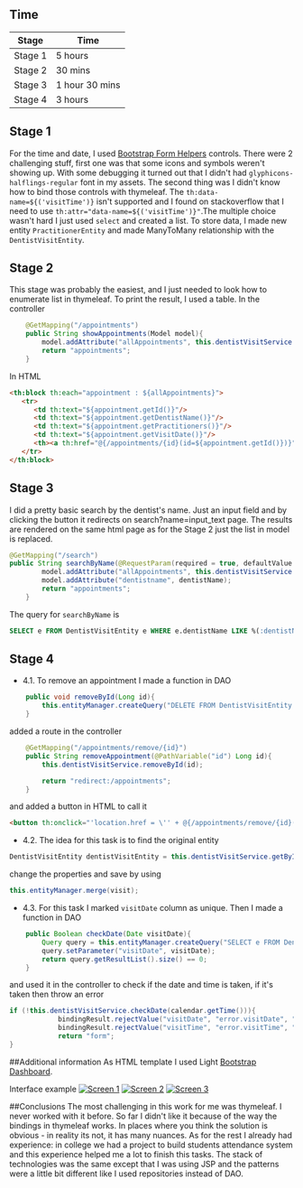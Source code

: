 
## Time
|  Stage | Time  |
| ------------ | ------------ |
| Stage 1  | 5 hours  |
| Stage 2    |  30 mins |
| Stage 3    | 1 hour 30 mins  |
| Stage 4    | 3 hours  |


## Stage 1
For the time and date, I used [Bootstrap Form Helpers](http://js.nicdn.de/bootstrap/formhelpers/docs/index.html "Bootstrap Form Helpers") controls. There were 2 challenging stuff, first one was that some icons and symbols weren't showing up. With some debugging it turned out that I didn't had ```glyphicons-halflings-regular``` font in my assets. The second thing was I didn't know how to bind those controls with thymeleaf. The ```th:data-name=${('visitTime')}``` isn't supported and I found on stackoverflow that I need to use ```th:attr="data-name=${('visitTime')}"```.The multiple choice wasn't hard I just used ```select``` and created a list. To store data, I made new entity ```PractitionerEntity``` and made ManyToMany relationship with the ```DentistVisitEntity```.

## Stage 2
This stage was probably the easiest, and I just needed to look how to enumerate list in thymeleaf. To print the result, I used a table.
In the controller
```java
    @GetMapping("/appointments")
    public String showAppointments(Model model){
        model.addAttribute("allAppointments", this.dentistVisitService.listVisits());
        return "appointments";
    }
```
In HTML
```html
<th:block th:each="appointment : ${allAppointments}">
   <tr>
      <td th:text="${appointment.getId()}"/>
      <td th:text="${appointment.getDentistName()}"/>
      <td th:text="${appointment.getPractitioners()}"/>
      <td th:text="${appointment.getVisitDate()}"/>
      <th><a th:href="@{/appointments/{id}(id=${appointment.getId()})}">View</a>
   </tr>
</th:block>
```

## Stage 3
I did a pretty basic search by the dentist's name. Just an input field and by clicking the button it redirects on search?name=input_text page. The results are rendered on the same html page as for the Stage 2 just the list in model is replaced.
```java
@GetMapping("/search")
public String searchByName(@RequestParam(required = true, defaultValue = "", value="name") String dentistName, Model model){
        model.addAttribute("allAppointments", this.dentistVisitService.searchByName(dentistName));
        model.addAttribute("dentistname", dentistName);
        return "appointments";
    }
```
The query for ```searchByName``` is
```sql
SELECT e FROM DentistVisitEntity e WHERE e.dentistName LIKE %(:dentistName)%
```

## Stage 4
- 4.1. To remove an appointment I made a function in DAO
```java
    public void removeById(Long id){
        this.entityManager.createQuery("DELETE FROM DentistVisitEntity e WHERE e.id =:id").setParameter("id", id).executeUpdate();;
    }
```
added a route in the controller
```java
    @GetMapping("/appointments/remove/{id}")
    public String removeAppointment(@PathVariable("id") Long id){
        this.dentistVisitService.removeById(id);

        return "redirect:/appointments";
    }
```
and added a button in HTML to call it
```html
<button th:onclick="'location.href = \'' + @{/appointments/remove/{id}(id=${appointment.getId()})} + '\''" type="button" rel="tooltip" title="Remove"/>
```

- 4.2. The idea for this task is to find the original entity
```java
DentistVisitEntity dentistVisitEntity = this.dentistVisitService.getById(id);
```
change the properties and save by using
```java
this.entityManager.merge(visit);
```

- 4.3. For this task I marked ```visitDate``` column as unique. Then I made a function in DAO
```java
    public Boolean checkDate(Date visitDate){
        Query query = this.entityManager.createQuery("SELECT e FROM DentistVisitEntity e WHERE e.visitDate = (:visitDate)");
        query.setParameter("visitDate", visitDate);
        return query.getResultList().size() == 0;
    }
```
and used it in the controller to check if the date and time is taken, if it's taken then throw an error
```java
if (!this.dentistVisitService.checkDate(calendar.getTime())){
            bindingResult.rejectValue("visitDate", "error.visitDate", "Date and time is already taken!");
            bindingResult.rejectValue("visitTime", "error.visitTime", "Date and time is already taken!");
            return "form";
}
```

##Additional information
As HTML template I used Light [Bootstrap Dashboard](https://www.creative-tim.com/product/light-bootstrap-dashboard "Bootstrap Dashboard").

Interface example
[![Screen 1](https://i.imgur.com/QXmkRwh.png "Screen 1")](https://i.imgur.com/QXmkRwh.png "Screen 1")
[![Screen 2](https://i.imgur.com/EpsaWKo.png "Screen 2")](https://i.imgur.com/EpsaWKo.png "Screen 2")
[![Screen 3](https://i.imgur.com/ibru69Y.png "Screen 3")](https://i.imgur.com/ibru69Y.png "Screen 3")

##Conclusions
The most challenging in this work for me was thymeleaf. I never worked with it before. So far I didn't like it because of the way the bindings in thymeleaf works. In places where you think the solution is obvious - in reality its not, it has many nuances. As for the rest I already had experience: in college we had a project to build students attendance system and this experience helped me a lot to finish this tasks. The stack of technologies was the same except that I was using JSP and the patterns were a little bit different like I used repositories instead of DAO.
